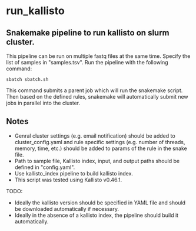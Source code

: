 
# run_kallisto
## Snakemake pipeline to run kallisto on slurm cluster. 
This pipeline can be run on multiple fastq files at the same time. Specify the list of samples in "samples.tsv".
Run the pipeline with the following command:

`sbatch sbatch.sh`

This command submits a parent job which will run the snakemake script. Then based on the defined rules, snakemake will automatically submit new jobs in parallel into the cluster.

## Notes
 - Genral cluster settings (e.g. email notification) should be added to cluster_config.yaml and rule specific settings (e.g. number of threads, memory, time, etc.) should be added to params of the rule in the snake file.
 - Path to sample file, Kallisto index, input, and output paths should be defined in "config.yaml".
 - Use kallisto_index pipeline to build kallisto index. 
 - This script was tested using Kallisto v0.46.1. 

TODO:
- Ideally the kallisto version should be specified in YAML file and should be downloaded automatically if necessary.
- Ideally in the absence of a kallisto index, the pipeline should build it automatically. 
